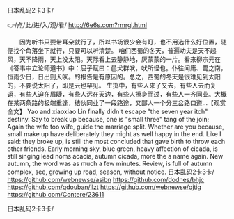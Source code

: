 
日本乱码2卡3卡/




👉/点/此/进/入/观/看/ http://6e6s.com?rmrgl.html




　　因为听书只要带耳朵就行了，所以书场很少会有灯，也不用选什么好位置，随便找个角落坐下就行，只要可以听清楚。
咱们西蜀的冬天，普遍功夫是天不起风，天不降雨，天上没太阳。天际看上去静静地，灰蒙蒙的一片。看来柳宗元在《答韦中立论师道书》中：屈子赋曰：邑犬群吠，吠所怪也。仆往闻庸、蜀之南，恒雨少日，日出则犬吠。的报告是有原因的。总之，西蜀的冬天是很难见到太阳的，不要说太阳了，即是云也罕见。
生掷中，有些人来了又去，有些人去而复返，有些人迫在眉睫，有些人远在天边，有些人擦身而过，有些人一齐同业。大概在某两条路的极端重逢，结伙同业了一段路途，又鄙人一个分三岔路口道...【观赏全文】
Yao and xiaoxiao Lin finally didn't escape "the seven year itch" destiny.
Say to break up because, one is "small three" tang of the join;
Again the wife too wife, guide the marriage split.
Whether are you because, small make up have deliberately they might as well happy in the end.
Like I said: they broke up, is still the most concluded that gave birth to throw each other friends.
Early morning sky, blue green, heavy affection of cicada, is still singing lead noms acacia, autumn cicada, more the a name again.
New autumn, the word was as much a few minutes.
Review, is full of autumn complex, see, growing up road, season, without notice.
日本乱码2卡3卡/ https://github.com/webnewse/asibn
https://github.com/dodnes/bhjc
https://github.com/qdouban/ilzt
https://github.com/webnewse/qjtig
https://github.com/Contere/23611





日本乱码2卡3卡/
